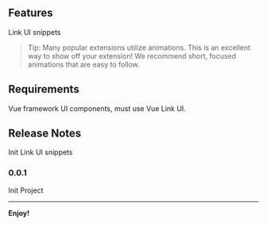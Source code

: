 ## Features

Link UI snippets

> Tip: Many popular extensions utilize animations. This is an excellent way to show off your extension! We recommend short, focused animations that are easy to follow.

## Requirements

Vue framework UI components, must use Vue Link UI.

<!-- ## Extension Settings

Include if your extension adds any VS Code settings through the `contributes.configuration` extension point.

For example:

This extension contributes the following settings:-->


<!-- ## Known Issues -->

<!-- Calling out known issues can help limit users opening duplicate issues against your extension. -->

## Release Notes

Init Link UI snippets

### 0.0.1

Init Project

-----------------------------------------------------------------------------------------------------------

**Enjoy!**
